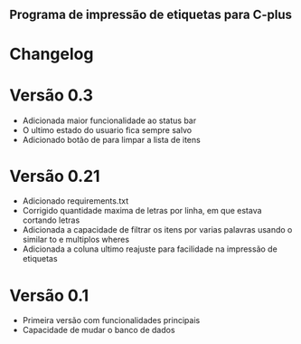 ## Programa de impressão de etiquetas para C-plus

# Changelog

# Versão 0.3
- Adicionada maior funcionalidade ao status bar
- O ultimo estado do usuario fica sempre salvo
- Adicionado botão de para limpar a lista de itens

# Versão 0.21
- Adicionado requirements.txt
- Corrigido quantidade maxima de letras por linha, em que estava cortando letras
- Adicionada a capacidade de filtrar os itens por varias palavras usando o similar to e multiplos wheres
- Adicionada a coluna ultimo reajuste para facilidade na impressão de etiquetas

# Versão 0.1
- Primeira versão com funcionalidades principais
- Capacidade de mudar o banco de dados